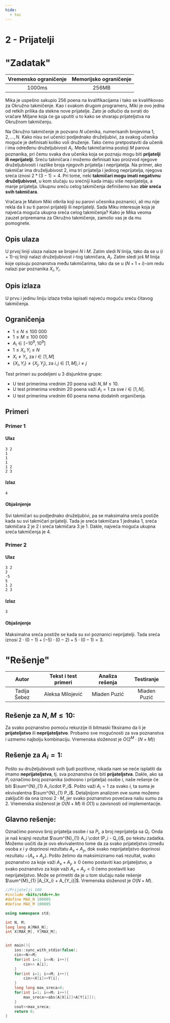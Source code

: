 ```yaml
---
hide:
  - toc
---
```


# 2 - Prijatelji

#  "Zadatak"

| Vremensko ograničenje | Memorijsko ograničenje |
|:-:|:-:|
| 1000ms | 256MB |

Mika je uspešno sakupio 256 poena na kvalifikacijama i tako se kvalifikovao za Okružno takmičenje. Kao i svakom drugom programeru, Miki je ovo jedna od retkih prilika da stekne nove prijatelje. Zato je odlučio da svrati do vračare Miljane koja će ga uputiti u to kako se stvaraju prijateljstva na Okružnom takmičenju. 

Na Okružno takmičenje je pozvano $N$ učenika, numerisanih brojevima $1, 2, …, N$. Kako nisu svi učenici podjednako druželjubivi, za svakog učenika moguće je definisati koliko voli druženje. Tako ćemo pretpostaviti da učenik $i$ ima određenu druželjubivost $A_i$. Među takmičarima postoji $M$ parova poznanika, pri čemu svaka dva učenika koja se poznaju mogu biti **prijatelji ili neprijatelji**. Sreću takmičara $i$ možemo definisati kao proizvod njegove druželjubivosti i razlike broja njegovih prijatelja i neprijatelja. Na primer, ako takmičar ima druželjubivost $2$, ima tri prijatelja i jednog neprijatelja, njegova sreća iznosi $2*(3-1)=4$. Pri tome, neki **takmičari mogu imati negativnu druželjubivost**, u kom slučaju su srećniji kada imaju više neprijatelja, a manje prijatelja. Ukupnu sreću celog takmičenja definišemo kao **zbir sreća svih takmičara**. 

Vračara je Malom Miki otkrila koji su parovi učesnika poznanici, ali mu nije rekla da li su ti parovi prijatelji ili neprijatelji. Sada Miku interesuje koja je najveća moguća ukupna sreća celog takmičenja? Kako je Mika veoma zauzet pripremama za Okružno takmičenje, zamolio vas je da mu pomognete.

## Opis ulaza
U prvoj liniji ulaza nalaze se brojevi $N$ i $M$. Zatim sledi $N$ linija, tako da se u $(i+1)$-oj liniji nalazi druželjubivost $i$-tog takmičara, $A_i$. Zatim sledi još $M$ linija koje opisuju poznanstva među takmičarima, tako da se u $(N+1+i)$-om redu nalazi par poznanika $X_i, Y_i$. 

## Opis izlaza
U prvu i jedinu liniju izlaza treba ispisati najveću moguću sreću čitavog takmičenja.

## Ograničenja
-   $1 \leq N \leq 100\ 000$
-   $1 \leq M \leq 100\ 000$
-   $A_i\in [-10^9, 10^9]$
-   $1\leq X_i, Y_i\leq N$
-   $X_i\neq Y_i$, za $i\in [1, M]$
-   $\{X_i, Y_i\}\neq \{X_j, Y_j\}$, za $i, j\in [1, M], i\neq j$

Test primeri su podeljeni u 3 disjunktne grupe:

-   U test primerima vrednim $20$ poena važi $N, M \leq 10$.
-   U test primerima vrednim $20$ poena važi $A_i=1$ za sve $i\in [1, N]$.
-   U test primerima vrednim $60$ poena nema dodatnih organičenja.

## Primeri
### Primer 1
#### Ulaz
```
3 2
1
1
1
1 2
2 3
```

#### Izlaz
```
4
```

#### Objašnjenje
Svi takmičari su podjednako druželjubivi, pa se maksimalna sreća postiže kada su svi takmičari prijatelji. Tada je sreća takmičara $1$ jednaka $1$, sreća takmičara $2$ je $2$ i sreća takmičara $3$ je $1$. Dakle, najveća moguća ukupna sreća takmičenja je $4$.

### Primer 2
#### Ulaz
```
3 2
2
-5
5
1 2
2 3
```

#### Izlaz
```
3
```

#### Objašnjenje
Maksimalna sreća postiže se kada su svi poznanici neprijatelji. Tada sreća iznosi $2\cdot(0-1)+(-5)\cdot(0-2)+5\cdot(0-1) = 3$.

#  "Rešenje"

| Autor | Tekst i test primeri | Analiza rеšenja | Testiranje |
|:-:|:-:|:-:|:-:|
| Tadija Šebez | Aleksa Milojević | Mladen Puzić | Mladen Puzić |

## Rešenje za $N, M \leq 10$:
Za svako poznanstvo pomoću rekurzije ili bitmaski fiksiramo da li je **prijateljstvo** ili **neprijateljstvo**. Probamo sve mogućnosti za sva poznanstva i uzmemo najbolju kombinaciju. Vremenska složenost je $O(2^M\cdot(N+M))$

## Rešenje za $A_i = 1$:
Pošto su druželjubivosti svih ljudi pozitivne, nikada nam se neće isplatiti da imamo **neprijateljstva**, tj. sva poznanstva će biti **prijateljstva**. Dakle, ako sa $P_i$ označimo broj poznanika (odnosno i prijatelja) osobe $i$, naše rešenje će biti $\sum^{N}_{1} A_i\cdot P_i$. Pošto važi $A_i = 1$ za svako $i$, ta suma je ekvivalentna $\sum^{N}_{1} P_i$. Detaljnijom analizom ove sume možemo zaključiti da ona iznosi $2\cdot M$, jer svako poznanstvo povećava našu sumu za 2. Vremenska složenost je $O(N+M)$ ili $O(1)$ u zavisnosti od implementacije.

## Glavno rešenje:
Označimo ponovo broj prijatelja osobe $i$ sa $P_i$, a broj neprijatelja sa $Q_i$. Onda je naš krajnji rezultat $\sum^{N}_{1} A_i \cdot (P_i - Q_i)$, po tekstu zadatka. Možemo uočiti da je ovo ekvivalentno tome da za svako prijateljstvo između osoba $x$ i $y$ doprinosi rezultatu $A_x + A_y$, dok svako neprijateljstvo doprinosi rezultatu $-(A_x + A_y)$. Pošto želimo da maksimiziramo naš rezultat, svako poznanstvo za koje važi $A_x + A_y \geq 0$ ćemo postaviti kao prijateljstvo, a svako poznanstvo za koje važi $A_x + A_y < 0$ ćemo postaviti kao neprijateljstvo. Može se primetiti da je u tom slučaju naše rešenje $\sum^{M}_{1} |A_{X_i} + A_{Y_i}|$. Vremenska složenost je $O(N+M)$.


``` cpp title="02_prijatelji.cpp" linenums="1"
//Prijatelji 100
#include <bits/stdc++.h>
#define MAX_N 100005
#define MAX_M 100005

using namespace std;

int N, M;
long long A[MAX_N];
int X[MAX_M], Y[MAX_M];


int main(){
	ios::sync_with_stdio(false);
	cin>>N>>M;
	for(int i=1; i<=N; i++){
		cin>> A[i];
	}
	for(int i=1; i<=M; i++){
		cin>>X[i]>>Y[i];
	}
	long long max_sreca=0;
	for(int i=1; i<=M; i++){
		max_sreca+=abs(A[X[i]]+A[Y[i]]);
	}
	cout<<max_sreca;
	return 0;
}

```
